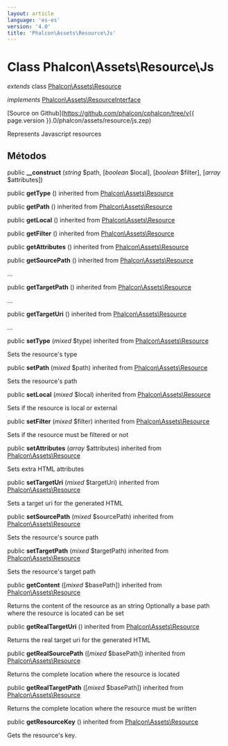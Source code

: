 ```yaml
---
layout: article
language: 'es-es'
version: '4.0'
title: 'Phalcon\Assets\Resource\Js'
---
```

# Class **Phalcon\Assets\Resource\Js**

*extends* class [Phalcon\Assets\Resource](Phalcon_Assets_Resource)

*implements* [Phalcon\Assets\ResourceInterface](Phalcon_Assets_ResourceInterface)

[Source on Github](https://github.com/phalcon/cphalcon/tree/v{{ page.version }}.0/phalcon/assets/resource/js.zep)

Represents Javascript resources

## Métodos

public **__construct** (*string* $path, [*boolean* $local], [*boolean* $filter], [*array* $attributes])

public **getType** () inherited from [Phalcon\Assets\Resource](Phalcon_Assets_Resource)

public **getPath** () inherited from [Phalcon\Assets\Resource](Phalcon_Assets_Resource)

public **getLocal** () inherited from [Phalcon\Assets\Resource](Phalcon_Assets_Resource)

public **getFilter** () inherited from [Phalcon\Assets\Resource](Phalcon_Assets_Resource)

public **getAttributes** () inherited from [Phalcon\Assets\Resource](Phalcon_Assets_Resource)

public **getSourcePath** () inherited from [Phalcon\Assets\Resource](Phalcon_Assets_Resource)

...

public **getTargetPath** () inherited from [Phalcon\Assets\Resource](Phalcon_Assets_Resource)

...

public **getTargetUri** () inherited from [Phalcon\Assets\Resource](Phalcon_Assets_Resource)

...

public **setType** (*mixed* $type) inherited from [Phalcon\Assets\Resource](Phalcon_Assets_Resource)

Sets the resource's type

public **setPath** (*mixed* $path) inherited from [Phalcon\Assets\Resource](Phalcon_Assets_Resource)

Sets the resource's path

public **setLocal** (*mixed* $local) inherited from [Phalcon\Assets\Resource](Phalcon_Assets_Resource)

Sets if the resource is local or external

public **setFilter** (*mixed* $filter) inherited from [Phalcon\Assets\Resource](Phalcon_Assets_Resource)

Sets if the resource must be filtered or not

public **setAttributes** (*array* $attributes) inherited from [Phalcon\Assets\Resource](Phalcon_Assets_Resource)

Sets extra HTML attributes

public **setTargetUri** (*mixed* $targetUri) inherited from [Phalcon\Assets\Resource](Phalcon_Assets_Resource)

Sets a target uri for the generated HTML

public **setSourcePath** (*mixed* $sourcePath) inherited from [Phalcon\Assets\Resource](Phalcon_Assets_Resource)

Sets the resource's source path

public **setTargetPath** (*mixed* $targetPath) inherited from [Phalcon\Assets\Resource](Phalcon_Assets_Resource)

Sets the resource's target path

public **getContent** ([*mixed* $basePath]) inherited from [Phalcon\Assets\Resource](Phalcon_Assets_Resource)

Returns the content of the resource as an string Optionally a base path where the resource is located can be set

public **getRealTargetUri** () inherited from [Phalcon\Assets\Resource](Phalcon_Assets_Resource)

Returns the real target uri for the generated HTML

public **getRealSourcePath** ([*mixed* $basePath]) inherited from [Phalcon\Assets\Resource](Phalcon_Assets_Resource)

Returns the complete location where the resource is located

public **getRealTargetPath** ([*mixed* $basePath]) inherited from [Phalcon\Assets\Resource](Phalcon_Assets_Resource)

Returns the complete location where the resource must be written

public **getResourceKey** () inherited from [Phalcon\Assets\Resource](Phalcon_Assets_Resource)

Gets the resource's key.